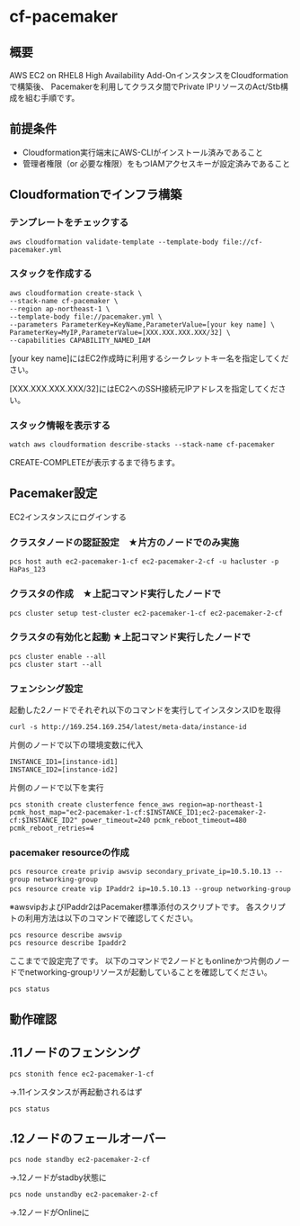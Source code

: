 # cf-pacemaker

## 概要
AWS EC2 on RHEL8 High Availability Add-OnインスタンスをCloudformationで構築後、
Pacemakerを利用してクラスタ間でPrivate IPリソースのAct/Stb構成を組む手順です。

## 前提条件
- Cloudformation実行端末にAWS-CLIがインストール済みであること
- 管理者権限（or 必要な権限）をもつIAMアクセスキーが設定済みであること

## Cloudformationでインフラ構築

### テンプレートをチェックする
```
aws cloudformation validate-template --template-body file://cf-pacemaker.yml
```


### スタックを作成する
```
aws cloudformation create-stack \
--stack-name cf-pacemaker \
--region ap-northeast-1 \
--template-body file://pacemaker.yml \
--parameters ParameterKey=KeyName,ParameterValue=[your key name] \
ParameterKey=MyIP,ParameterValue=[XXX.XXX.XXX.XXX/32] \
--capabilities CAPABILITY_NAMED_IAM
```

[your key name]にはEC2作成時に利用するシークレットキー名を指定してください。

[XXX.XXX.XXX.XXX/32]にはEC2へのSSH接続元IPアドレスを指定してください。

### スタック情報を表示する
```
watch aws cloudformation describe-stacks --stack-name cf-pacemaker
```

CREATE-COMPLETEが表示するまで待ちます。

## Pacemaker設定

EC2インスタンスにログインする

### クラスタノードの認証設定　★片方のノードでのみ実施
```
pcs host auth ec2-pacemaker-1-cf ec2-pacemaker-2-cf -u hacluster -p HaPas_123
```
### クラスタの作成　★上記コマンド実行したノードで
```
pcs cluster setup test-cluster ec2-pacemaker-1-cf ec2-pacemaker-2-cf
```
### クラスタの有効化と起動 ★上記コマンド実行したノードで
```
pcs cluster enable --all
pcs cluster start --all
```

### フェンシング設定
起動した2ノードでそれぞれ以下のコマンドを実行してインスタンスIDを取得
```
curl -s http://169.254.169.254/latest/meta-data/instance-id
```
片側のノードで以下の環境変数に代入
```
INSTANCE_ID1=[instance-id1]
INSTANCE_ID2=[instance-id2]
```
片側のノードで以下を実行
```
pcs stonith create clusterfence fence_aws region=ap-northeast-1 pcmk_host_map="ec2-pacemaker-1-cf:$INSTANCE_ID1;ec2-pacemaker-2-cf:$INSTANCE_ID2" power_timeout=240 pcmk_reboot_timeout=480 pcmk_reboot_retries=4
```

### pacemaker resourceの作成
```
pcs resource create privip awsvip secondary_private_ip=10.5.10.13 --group networking-group
pcs resource create vip IPaddr2 ip=10.5.10.13 --group networking-group　
```
※awsvipおよびIPaddr2はPacemaker標準添付のスクリプトです。
各スクリプトの利用方法は以下のコマンドで確認してください。
```
pcs resource describe awsvip
pcs resource describe Ipaddr2
```

ここまでで設定完了です。
以下のコマンドで2ノードともonlineかつ片側のノードでnetworking-groupリソースが起動していることを確認してください。
```
pcs status
```


## 動作確認
## .11ノードのフェンシング
```
pcs stonith fence ec2-pacemaker-1-cf
```
  →.11インスタンスが再起動されるはず
```
pcs status
```

## .12ノードのフェールオーバー
```
pcs node standby ec2-pacemaker-2-cf
```
  →.12ノードがstadby状態に

```
pcs node unstandby ec2-pacemaker-2-cf
```
  →.12ノードがOnlineに







